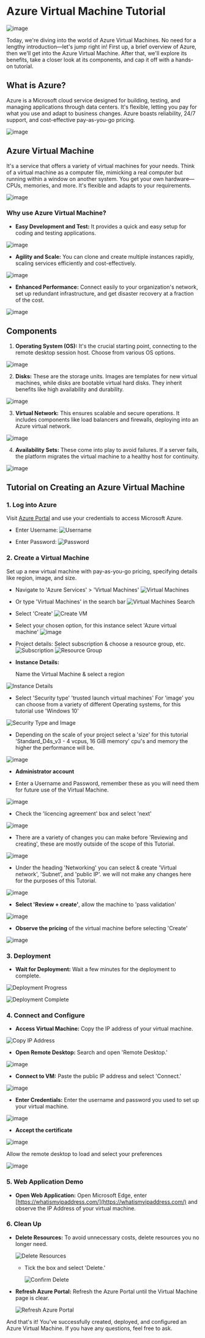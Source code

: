 # Azure Virtual Machine Tutorial


![image](https://github.com/Christopherdek/Azure-VM-Tutorial/assets/148359456/c30046ef-7881-4feb-ae2f-722603d4ca58)

<p>
</p>
<p>

<p>
  Today, we're diving into the world of Azure Virtual Machines. No need for a lengthy introduction—let's jump right in! First up, a brief overview of Azure, then we'll get into the Azure Virtual Machine. After that, we'll explore its benefits, take a closer look at its components, and cap it off with a hands-on tutorial.
</p>
<p>
  
## What is Azure?

<p>
  Azure is a Microsoft cloud service designed for building, testing, and managing applications through data centers. It's flexible, letting you pay for what you use and adapt to business changes. Azure boasts reliability, 24/7 support, and cost-effective pay-as-you-go pricing.
</p>
<p>

![image](https://github.com/Christopherdek/Azure-VM-Tutorial/assets/148359456/98b931c3-9b0a-4768-89e5-3a5186e222f3)


## Azure Virtual Machine

<p>
  It's a service that offers a variety of virtual machines for your needs. Think of a virtual machine as a computer file, mimicking a real computer but running within a window on another system. You get your own hardware—CPUs, memories, and more. It's flexible and adapts to your requirements.
</p>
<p>
  
![image](https://github.com/Christopherdek/Azure-VM-Tutorial/assets/148359456/265efc87-1338-495f-94cc-d63274afcf56)


### Why use Azure Virtual Machine?

- **Easy Development and Test:** It provides a quick and easy setup for coding and testing applications.

![image](https://github.com/Christopherdek/Azure-VM-Tutorial/assets/148359456/ac0dc1f3-f954-4d69-a766-6a2a1544cc40)

- **Agility and Scale:** You can clone and create multiple instances rapidly, scaling services efficiently and cost-effectively.

![image](https://github.com/Christopherdek/Azure-VM-Tutorial/assets/148359456/82711b3c-6e32-4a87-ba54-a3048e612266)

- **Enhanced Performance:** Connect easily to your organization's network, set up redundant infrastructure, and get disaster recovery at a fraction of the cost.

![image](https://github.com/Christopherdek/Azure-VM-Tutorial/assets/148359456/27d88282-429a-484a-a231-32bea17fc7a4)

## Components

1. **Operating System (OS):** It's the crucial starting point, connecting to the remote desktop session host. Choose from various OS options.

![image](https://github.com/Christopherdek/Azure-VM-Tutorial/assets/148359456/72214d85-08a7-444f-89c7-3a13c6ebf654)


2. **Disks:** These are the storage units. Images are templates for new virtual machines, while disks are bootable virtual hard disks. They inherit benefits like high availability and durability.

![image](https://github.com/Christopherdek/Azure-VM-Tutorial/assets/148359456/7ec5f47b-3644-48ec-ad41-44abafe472a8)


3. **Virtual Network:** This ensures scalable and secure operations. It includes components like load balancers and firewalls, deploying into an Azure virtual network.

![image](https://github.com/Christopherdek/Azure-VM-Tutorial/assets/148359456/4093a7a3-e962-4a17-8b11-4665e10fdc43)

4. **Availability Sets:** These come into play to avoid failures. If a server fails, the platform migrates the virtual machine to a healthy host for continuity.

![image](https://github.com/Christopherdek/Azure-VM-Tutorial/assets/148359456/a73c654d-6197-4bc7-b519-e7cc33bd7dcd)


## Tutorial on Creating an Azure Virtual Machine

### 1. Log into Azure

Visit [Azure Portal](https://portal.azure.com/) and use your credentials to access Microsoft Azure.

- Enter Username:
  ![Username](https://github.com/Christopherdek/Azure-VM-Tutorial/assets/148359456/940af90d-71b2-4fe2-a977-a76ea1b39ae4)

- Enter Password:
  ![Password](https://github.com/Christopherdek/Azure-VM-Tutorial/assets/148359456/b8923df1-83c3-461c-8467-7cbc7e72396d)


### 2. Create a Virtual Machine

Set up a new virtual machine with pay-as-you-go pricing, specifying details like region, image, and size.

- Navigate to 'Azure Services' > 'Virtual Machines'
  ![Virtual Machines](https://github.com/Christopherdek/Azure-VM-Tutorial/assets/148359456/71504519-4610-49a1-8819-5454ee2ad4cf)

- Or type 'Virtual Machines' in the search bar
  ![Virtual Machines Search](https://github.com/Christopherdek/Azure-VM-Tutorial/assets/148359456/cb579ef3-3528-4b8f-8e2c-1f1d239420c8)

- Select 'Create'
  ![Create VM](https://github.com/Christopherdek/Azure-VM-Tutorial/assets/148359456/dc67c262-e177-426e-8b7f-8bfa4bed4a39)

- Select your chosen option, for this instance select 'Azure virtual machine'
  ![image](https://github.com/Christopherdek/Azure-VM-Tutorial/assets/148359456/5ede38c4-815e-455b-89cc-f4bcd6364a89)

- Project details: Select subscription & choose a resource group, etc.
  ![Subscription](https://github.com/Christopherdek/Azure-VM-Tutorial/assets/148359456/7775556d-5796-4877-bb48-77448fdf1d83)
  ![Resource Group](https://github.com/Christopherdek/Azure-VM-Tutorial/assets/148359456/ae5ea2c6-937b-4f4c-b08d-5104321d8c94)

- **Instance Details:**

  Name the Virtual Machine & select a region 


![Instance Details](https://github.com/Christopherdek/Azure-VM-Tutorial/assets/148359456/55b08afa-fb73-415e-98e9-798c3d5cd6da)

- Select 'Security type' 'trusted launch virtual machines'
For 'image' you can choose from a variety of different Operating systems, for this tutorial use 'Windows 10'
  
 ![Security Type and Image](https://github.com/Christopherdek/Azure-VM-Tutorial/assets/148359456/b6e3de08-8bed-407a-a3eb-75f36e97ffe9)
 

- Depending on the scale of your project select a 'size' for this tutorial 'Standard_D4s_v3 - 4 vcpus, 16 GiB memory' cpu's and memory the higher the performance will be.

![image](https://github.com/Christopherdek/Azure-VM-Tutorial/assets/148359456/f22803e3-9466-47f6-b510-bf13605097b1)

- **Administrator account**

- Enter a Username and Password, remember these as you will need them for future use of the Virtual Machine.

![image](https://github.com/Christopherdek/Azure-VM-Tutorial/assets/148359456/963dbec2-a45f-435b-8fe8-abcbe7270ec9)

- Check the 'licencing agreement' box and select 'next'

![image](https://github.com/Christopherdek/Azure-VM-Tutorial/assets/148359456/f063e40d-792a-4653-b428-967d849eb672)

- There are a variety of changes you can make before 'Reviewing and creating', these are mostly outside of the scope of this Tutorial.

![image](https://github.com/Christopherdek/Azure-VM-Tutorial/assets/148359456/ab73f371-889f-4fe9-9fc9-d19eae358fc6)

- Under the heading 'Networking' you can select & create 'Virtual network', 'Subnet', and 'public IP'. we will not make any changes here for the purposes of this Tutorial.

![image](https://github.com/Christopherdek/Azure-VM-Tutorial/assets/148359456/ab502d1f-87af-4dea-84e5-dc9f5a9dc37e)

- **Select 'Review + create'**, allow the machine to 'pass validation'

![image](https://github.com/Christopherdek/Azure-VM-Tutorial/assets/148359456/5daf5e73-54c6-4e43-b3de-acdb737929b0)

- **Observe the pricing** of the virtual machine before selecting 'Create'

![image](https://github.com/Christopherdek/Azure-VM-Tutorial/assets/148359456/d0b49dfd-7d1f-463f-aa5f-57a2184f6c95)


### 3. Deployment 

- **Wait for Deployment:** Wait a few minutes for the deployment to complete.

![Deployment Progress](https://github.com/Christopherdek/Azure-VM-Tutorial/assets/148359456/b60dd4a7-d7a3-4cc2-89af-d108ea1c3ead)

![Deployment Complete](https://github.com/Christopherdek/Azure-VM-Tutorial/assets/148359456/3e9f0fae-65b9-4dea-909f-0fb272baf250)

### 4. Connect and Configure

- **Access Virtual Machine:** Copy the IP address of your virtual machine.

![Copy IP Address](https://github.com/Christopherdek/Azure-VM-Tutorial/assets/148359456/925e3721-c76c-483a-8837-b2fe0e3b5ec9)

- **Open Remote Desktop:** Search and open 'Remote Desktop.'

![image](https://github.com/Christopherdek/Azure-VM-Tutorial/assets/148359456/bf80ce60-cad0-422a-980d-9c58bed09087)

- **Connect to VM:** Paste the public IP address and select 'Connect.'

![image](https://github.com/Christopherdek/Azure-VM-Tutorial/assets/148359456/04280f46-8982-41d9-ad53-d8f78423bcb6)

- **Enter Credentials:** Enter the username and password you used to set up your virtual machine.

![image](https://github.com/Christopherdek/Azure-VM-Tutorial/assets/148359456/a3155a6a-9562-4398-8a26-31aea3cc0d80)

- **Accept the certificate**

![image](https://github.com/Christopherdek/Azure-VM-Tutorial/assets/148359456/554bc9ed-06cb-4d1f-9654-14d23ca62604)

Allow the remote desktop to load and select your preferences

![image](https://github.com/Christopherdek/Azure-VM-Tutorial/assets/148359456/029e7d95-587f-44ef-a538-ccf8a0884349)

### 5. Web Application Demo

- **Open Web Application:** Open Microsoft Edge, enter [https://whatismyipaddress.com/](https://whatismyipaddress.com/) and observe the IP Address of your virtual machine.


### 6. Clean Up

- **Delete Resources:** To avoid unnecessary costs, delete resources you no longer need.

  ![Delete Resources](https://github.com/Christopherdek/Azure-VM-Tutorial/assets/148359456/17875b14-b35f-4c21-9eba-5f00da51a9a9)

  - Tick the box and select 'Delete.'

    ![Confirm Delete](https://github.com/Christopherdek/Azure-VM-Tutorial/assets/148359456/5bb83ad2-b2b6-4e99-9190-0b15a3945739)

- **Refresh Azure Portal:** Refresh the Azure Portal until the Virtual Machine page is clear.

  ![Refresh Azure Portal](https://github.com/Christopherdek/Azure-VM-Tutorial/assets/148359456/a7993089-e17e-4400-9577-8cb5a90c8fc4)

And that's it! You've successfully created, deployed, and configured an Azure Virtual Machine. If you have any questions, feel free to ask.
